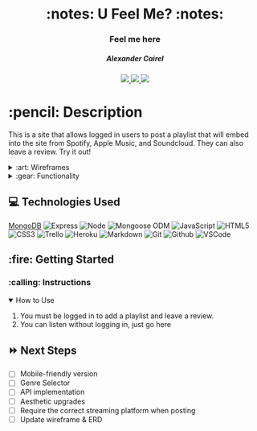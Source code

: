 <div align="center">
   <h1>:notes: U Feel Me? :notes:</h1>
   <h3><a https://ufeelme.herokuapp.com/">Feel me here</a></h3>
   <h5>Alexander Cairel</h5>                             
   <a href="[github page]" target="_blank">
      <img src="https://img.shields.io/badge/-Portfolio:_user.github.io-darkgreen?style=flat&logo=medium"/>
   </a>
   <a href="https://www.linkedin.com/in/alexandercairel/" target="_blank">
      <img src="https://img.shields.io/badge/-linkedin.com/in/user-blue?style=flat&``logo=Linkedin&logoColor=white">
   </a> 
   <a href="mailto:alexanderjcairel@gmail.com" target="_blank">
      <img src="https://img.shields.io/badge/-user@gmail.com-c14438?style=flat&logo=Gmail&``logoColor=white">
   </a>
<!--    <a href="https://medium.com/@user">
      <img src="https://img.shields.io/badge/-medium.com/@user-black?style=flat&logo=medium">
   </a> -->
</div>

<h1>:pencil: Description</h1>
<p>This is a site that allows logged in users to post a playlist that will embed into the site from Spotify, Apple Music, and Soundcloud. They can also leave a review. Try it out! </p>

<details>
<summary> :art: Wireframes</summary>

| Description | Screenshot |
|------------ | ------------|
| <h3 align="center">UI</h3> | <img src="https://i.imgur.com/7S5W6Lf.png" width="700"/> |
</details>

<details>
<summary> :gear: Functionality</summary>

| Description | Screenshot |
|------------ | ------------|
| <h3 align="center">Landing Page</h3> | <img src="https://i.imgur.com/5Mhqyne.png" width="700"/> |
| <h3 align="center">Home Page</h3> | <img src="https://i.imgur.com/WcGHexZ.png" width="700"/> |
| <h3 align="center">Spotify Playlists Page</h3> | <img src="https://i.imgur.com/vQUoM5x.png" width="700"/> |
| <h3 align="center">Apple Music Playlists Page (User Can Delete Own Playlist)</h3> | <img src="https://i.imgur.com/sEmjhFW.png" width="700"/> |
| <h3 align="center">Soundcloud Playlists Page</h3> | <img src="https://i.imgur.com/clK6afJ.png" width="700"/> |
| <h3 align="center">Add Playlist (Spotify)</h3> | <img src="https://i.imgur.com/QLjN5aL.png" width="700"/> |
| <h3 align="center">Add Playlist (Apple Music)</h3> | <img src="https://i.imgur.com/KGYfi1m.png" width="700"/> |
| <h3 align="center">Add Playlist (Soundcloud)</h3> | <img src="https://i.imgur.com/TTDmnnP.png" width="700"/> |
| <h3 align="center">Playlist Page (Leave Review/User Can Edit/Delete Own Comment)</h3> | <img src="https://i.imgur.com/DCRsflB.png" width="700"/> |
| <h3 align="center">Playlist Page (Unauthenticated User)</h3> | <img src="https://i.imgur.com/MxgVeCS.png" width="700"/> |






</details>

## :computer: Technologies Used

[MongoDB](https://img.shields.io/badge/-MongoDB-333?style=flat&logo=mongodb)
![Express](https://img.shields.io/badge/-Express-333?style=flat&logo=express) 
![Node](https://img.shields.io/badge/-Node.js-333?style=flat&logo=node.js)
![Mongoose ODM](https://img.shields.io/badge/-Mongoose_ODM-333?style=flat&logo=mongodb)
![JavaScript](https://img.shields.io/badge/-JavaScript-333?style=flat&logo=javascript) 
![HTML5](https://img.shields.io/badge/-HTML5-333?style=flat&logo=html5)
![CSS3](https://img.shields.io/badge/-CSS-333?style=flat&logo=css3)
![Trello](https://img.shields.io/badge/-Trello-333?style=flat&logo=trello) 
![Heroku](https://img.shields.io/badge/-Heroku-333?style=flat&logo=heroku)
![Markdown](https://img.shields.io/badge/-Markdown-333?style=flat&logo=markdown)
![Git](https://img.shields.io/badge/-Git-333?style=flat&logo=git)
![Github](https://img.shields.io/badge/-GitHub-333?style=flat&logo=github)
![VSCode](https://img.shields.io/badge/-VS_Code-333?style=flat&logo=visualstudio)

<h2> :fire: Getting Started </h2>

<h3> :calling: Instructions </h3>
<details open>
<summary>How to Use</summary>
<ol>
<li>You must be logged in to add a playlist and leave a review.</li>
<li>You can listen without logging in, just go <a https://ufeelme.herokuapp.com/home">here</a></li>
</ol>
</details>


## :fast_forward: Next Steps   

- [ ] Mobile-friendly version
- [ ] Genre Selector
- [ ] API implementation 
- [ ] Aesthetic upgrades
- [ ] Require the correct streaming platform when posting 
- [ ] Update wireframe & ERD